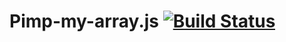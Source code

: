 # Pimp-my-array.js [![Build Status](https://travis-ci.org/GMartigny/pimp-my-array.svg?branch=master)](https://travis-ci.org/GMartigny/pimp-my-array)
